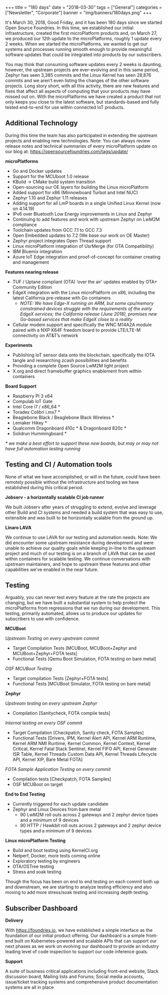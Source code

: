 +++
title = "180 days"
date = "2018-03-30"
tags = ["General"]
categories = ["Newsletter", "Corporate"]
banner = "img/banners/180days.png"
+++

It's March 30, 2018, Good Friday, and it has been 180 days since we started Open Source Foundries.  In this time, we established our initial infrastructure, created the first microPlatform products and, on March 27, we produced our 12th update to the microPlatforms, roughly 1 update every 2 weeks.  When we started the microPlatforms, we wanted to get our systems and processes running smooth enough to provide meaningful software updates that could be integrated into products by our subscribers.

You may think that consuming software updates every 2 weeks is daunting, however, the upstream projects are ever-evolving and in this same period, Zephyr has seen 3,385 commits and the Linux Kernel has seen 28,876 commits and we aren’t even listing the changes of the other software projects.  Long story short, with all this activity, there are new features and fixes that affect all aspects of computing that your products may have missed out on.  With the microPlatforms we have created a product that not only keeps you close to the latest software, but standards-based and fully tested end-to-end for use within connected IoT products.
<!--more-->

Additional Technology
---------------------

During this time the team has also participated in extending the upstream projects and enabling new technologies.  Note: You can always review release notes and technical summaries of every microPlatform update on our blog at: https://opensourcefoundries.com/tags/update/

__microPlatforms__

* Go and Docker updates
* Support for the MCUboot 1.0 release
* KBuild → CMake build system transition
* Open-sourcing our OE layers for building the Linux microPlatform
* Added support for x86 (Minnowboard Turbot and Intel NUC)
* Zephyr 1.10 and Zephyr 1.11 releases
* Adding support for all LmP boards in a single Unified Linux Kernel (now on 4.14.19)
* IPv6 over Bluetooth Low Energy improvements in Linux and Zephyr
* Continuing to add features and work with upstream Zephyr on LwM2M compliance
* Toolchain updates from GCC 7.1 to GCC 7.3
* Open Embedded updates to 7.2 (We base our work on OE Master)
* Zephyr project integrates Open Thread support
* Linux microPlatform integration of UsrMerge (for OTA Compatibility)
* IBM Bluemix integration
* Azure IoT Edge integration and proof-of-concept for container creating and management

__Features nearing release__

* TUF / Uptane compliant (OTA) ‘over the air’ updates enabled by OTA+ Community Edition
* EdgeX integration with the Linux microPlatform on x86, including the latest California pre-release with Go containers
  * _NOTE: We have Edge-X running on ARM, but some cpu/memory constrained devices struggle with the requirements of the early EdgeX services; the California release (June 2018), promises new Go-based services that make EdgeX close to a reality_
* Cellular modem support and specifically the WNC M14A2A module paired with a NXP K64F freedom board to provide LTE/LTE-M connectivity on AT&T’s network

__Experiments__

* Publishing IoT sensor data onto the blockchain, specifically the IOTA tangle and researching zcash possibilities and benefits
* Providing a complete Open Source LwM2M light project
* X.org and direct framebuffer graphics enablement from within containers

__Board Support__

* Raspberry PI 3 x64
* Compulab IoT Gate
* Intel Core i7 / x86_64 *
* Toradex Colibri i.mx7 *
* Beaglebone Black / Beaglebone Black Wireless *
* Lemaker Hikey *
* Qualcomm Dragonboard 410c * & Dragonboard 820c *
* Solidrun Hummingboard *

_* we make a best effort to support these new boards, but may or may not have full automation testing running_

Testing and CI / Automation tools
---------------------------------

None of what we have accomplished, or will in the future, could have been remotely possible without the infrastructure and tooling we have established during this critical period.

__Jobserv - a horizontally scalable CI job runner__

We built Jobserv after years of struggling to extend, evolve and leverage other Build and CI systems and needed a build system that was easy to use, extensible and was built to be horizontally scalable from the ground up.

__Linaro LAVA__

We continue to use LAVA for our testing and automation needs.  Note: We did encounter some upstream resistance during development and were unable to achieve our quality goals while keeping in-line to the upstream project and much of our testing is on a branch of LAVA that can be used within containers for scalable testing.  We continue conversations with upstream maintainers, and hope to upstream these features and other capabilities we’ve enabled in the near future.

Testing
-------

Arguably, you can never test every feature at the rate the projects are changing, but we have built a substantial system to help protect the microPlatforms from regressions that we run during our development.  This testing, primarily automated, allows us to produce our updates for subscribers to use with confidence.

__MCUBoot__

_Upstream Testing on every upstream commit_

* Target Compilation Tests [MCUBoot, MCUBoot+Zephyr and MCUBoot+Zephyr+FOTA tests]
* Functional Tests [Qemu Boot Simulation, FOTA testing on bare metal]

_OSF MCUBoot Testing_

* Target compilation Tests [Zephyr+FOTA tests]
* Functional Tests [MCUBoot Simulator, FOTA testing on bare metal]

__Zephyr__

_Upstream testing on every upstream Zephyr_

* Compilation [Sanitycheck, FOTA compile tests]

_Internal testing on every OSF commit_

* Target Compilation [Checkpatch, Sanity check, FOTA Samples]
* Functional Tests [Drivers, IPM, Kernel Alert API, Kernel ARM Runtime, Kernel ARM NMI Runtime, Kernel Common, Kernel Context, Kernel Critical, Kernel Fatal Stack Sentinel, Kernel FIFO API, Kernel Generate ISR Table, Kernel Threads Custom Data API, Kernel Threads Lifecycle API, Kernel XIP, Bare Metal FOTA]

_FOTA Sample Application Testing on every commit_

* Compilation tests [Checkpatch, FOTA Samples]
* OSF MCUBoot on target

__End to End Testing__

* Currently triggered for each update candidate
* Zephyr and Linux Devices from bare metal
  * 90 LwM2M roll outs across 2 gateways and 2 zephyr device types and a minimum of 9 devices
  * 90 HTTP / Hawkbit roll outs across 2 gateways and 2 zephyr device types and a minimum of 9 devices

__Linux microPlatform Testing__

* Build and boot testing using KernelCI.org
* Netperf, Docker, more tests coming online
* Exploratory testing by engineers
* OTA/OSTree testing
* Stress and soak testing

Though the focus has been on end to end testing on each commit both up and downstream, we are starting to analyze testing efficiency and also moving to add more stress/soak testing and increasing depth testing.

Subscriber Dashboard
--------------------

__Delivery__

With https://foundries.io, we have established a simple interface as the foundation of our initial product offering.  Our dashboard is a simple front-end built on Kubernetes-powered and scalable APIs that can support our next phases as we work on evolving our dashboard to provide an industry leading level of code inspection to support our code inference goals.

__Support__

A suite of business critical applications including front-end website, Slack discussion board, Mailing lists and Forums; Social media accounts, issue/ticket tracking systems and comprehensive product documentation systems are all in place
